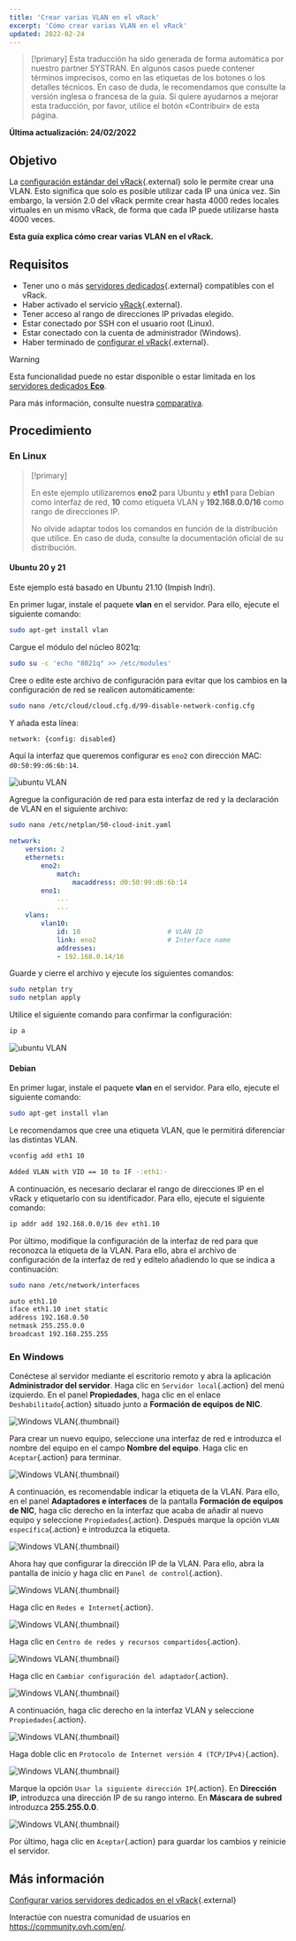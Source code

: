 ```yaml
---
title: 'Crear varias VLAN en el vRack'
excerpt: 'Cómo crear varias VLAN en el vRack'
updated: 2022-02-24
---
```


> [!primary]
> Esta traducción ha sido generada de forma automática por nuestro partner SYSTRAN. En algunos casos puede contener términos imprecisos, como en las etiquetas de los botones o los detalles técnicos. En caso de duda, le recomendamos que consulte la versión inglesa o francesa de la guía. Si quiere ayudarnos a mejorar esta traducción, por favor, utilice el botón «Contribuir» de esta página.
>

**Última actualización: 24/02/2022**

## Objetivo

La [configuración estándar del vRack](/pages/cloud/dedicated/vrack_configuring_on_dedicated_server){.external} solo le permite crear una VLAN. Esto significa que solo es posible utilizar cada IP una única vez. Sin embargo, la versión 2.0 del vRack permite crear hasta 4000 redes locales virtuales en un mismo vRack, de forma que cada IP puede utilizarse hasta 4000 veces.

**Esta guía explica cómo crear varias VLAN en el vRack.**


## Requisitos

- Tener uno o más [servidores dedicados](https://www.ovh.es/servidores_dedicados/){.external} compatibles con el vRack.
- Haber activado el servicio [vRack](https://www.ovh.es/soluciones/vrack/){.external}.
- Tener acceso al rango de direcciones IP privadas elegido.
- Estar conectado por SSH con el usuario root (Linux).
- Estar conectado con la cuenta de administrador (Windows).
- Haber terminado de [configurar el vRack](/pages/cloud/dedicated/vrack_configuring_on_dedicated_server){.external}.

> [!warning]
> Esta funcionalidad puede no estar disponible o estar limitada en los [servidores dedicados **Eco**](https://eco.ovhcloud.com/es-es/about/).
>
> Para más información, consulte nuestra [comparativa](https://eco.ovhcloud.com/es-es/compare/).

## Procedimiento

### En Linux

> [!primary]
>
> En este ejemplo utilizaremos **eno2** para Ubuntu y **eth1** para Debian como interfaz de red, **10** como etiqueta VLAN y **192.168.0.0/16** como rango de direcciones IP. 
>
> No olvide adaptar todos los comandos en función de la distribución que utilice. En caso de duda, consulte la documentación oficial de su distribución.
>

#### Ubuntu 20 y 21

Este ejemplo está basado en Ubuntu 21.10 (Impish Indri).

En primer lugar, instale el paquete **vlan** en el servidor. Para ello, ejecute el siguiente comando:

```sh
sudo apt-get install vlan
```

Cargue el módulo del núcleo 8021q:

```sh
sudo su -c 'echo "8021q" >> /etc/modules'
```

Cree o edite este archivo de configuración para evitar que los cambios en la configuración de red se realicen automáticamente:

```sh
sudo nano /etc/cloud/cloud.cfg.d/99-disable-network-config.cfg
```

Y añada esta línea:

```sh
network: {config: disabled}
```

Aquí la interfaz que queremos configurar es `eno2` con dirección MAC: `d0:50:99:d6:6b:14`.

![ubuntu VLAN](images/vrack3-ubuntu-01.png)

Agregue la configuración de red para esta interfaz de red y la declaración de VLAN en el siguiente archivo:

```sh
sudo nano /etc/netplan/50-cloud-init.yaml
```

```yaml
network:
    version: 2
    ethernets:
        eno2:
            match:
                macaddress: d0:50:99:d6:6b:14
        eno1:
            ...
            ...
    vlans:
        vlan10:
            id: 10                      # VLAN ID    
            link: eno2                  # Interface name
            addresses:
            - 192.168.0.14/16
```

Guarde y cierre el archivo y ejecute los siguientes comandos:

```sh
sudo netplan try
sudo netplan apply
```

Utilice el siguiente comando para confirmar la configuración:

```sh
ip a
```

![ubuntu VLAN](images/vrack3-ubuntu-02.png)

#### Debian

En primer lugar, instale el paquete **vlan** en el servidor. Para ello, ejecute el siguiente comando:

```sh
sudo apt-get install vlan
```

Le recomendamos que cree una etiqueta VLAN, que le permitirá diferenciar las distintas VLAN.

```sh
vconfig add eth1 10

Added VLAN with VID == 10 to IF -:eth1:-
```

A continuación, es necesario declarar el rango de direcciones IP en el vRack y etiquetarlo con su identificador. Para ello, ejecute el siguiente comando:

```sh
ip addr add 192.168.0.0/16 dev eth1.10
```

Por último, modifique la configuración de la interfaz de red para que reconozca la etiqueta de la VLAN. Para ello, abra el archivo de configuración de la interfaz de red y edítelo añadiendo lo que se indica a continuación:

```sh
sudo nano /etc/network/interfaces

auto eth1.10
iface eth1.10 inet static
address 192.168.0.50
netmask 255.255.0.0
broadcast 192.168.255.255
```

### En Windows

Conéctese al servidor mediante el escritorio remoto y abra la aplicación **Administrador del servidor**. Haga clic en `Servidor local`{.action} del menú izquierdo. En el panel **Propiedades**, haga clic en el enlace `Deshabilitado`{.action} situado junto a **Formación de equipos de NIC**.

![Windows VLAN](images/vrack2-windows-01.png){.thumbnail}

Para crear un nuevo equipo, seleccione una interfaz de red e introduzca el nombre del equipo en el campo **Nombre del equipo**. Haga clic en `Aceptar`{.action} para terminar.

![Windows VLAN](images/vrack2-windows-02.png){.thumbnail}

A continuación, es recomendable indicar la etiqueta de la VLAN. Para ello, en el panel **Adaptadores e interfaces** de la pantalla **Formación de equipos de NIC**, haga clic derecho en la interfaz que acaba de añadir al nuevo equipo y seleccione `Propiedades`{.action}. Después marque la opción `VLAN específica`{.action} e introduzca la etiqueta.

![Windows VLAN](images/vrack2-windows-03.png){.thumbnail}

Ahora hay que configurar la dirección IP de la VLAN. Para ello, abra la pantalla de inicio y haga clic en `Panel de control`{.action}.

![Windows VLAN](images/vrack2-windows-04.png){.thumbnail}

Haga clic en `Redes e Internet`{.action}.

![Windows VLAN](images/vrack2-windows-05.png){.thumbnail}

Haga clic en `Centro de redes y recursos compartidos`{.action}.

![Windows VLAN](images/vrack2-windows-06.png){.thumbnail}

Haga clic en `Cambiar configuración del adaptador`{.action}.

![Windows VLAN](images/vrack2-windows-07.png){.thumbnail}

A continuación, haga clic derecho en la interfaz VLAN y seleccione `Propiedades`{.action}.

![Windows VLAN](images/vrack2-windows-08.png){.thumbnail}

Haga doble clic en `Protocolo de Internet versión 4 (TCP/IPv4)`{.action}.

![Windows VLAN](images/vrack2-windows-09.png){.thumbnail}

Marque la opción `Usar la siguiente dirección IP`{.action}. En **Dirección IP**, introduzca una dirección IP de su rango interno. En **Máscara de subred** introduzca **255.255.0.0**.

![Windows VLAN](images/vrack2-windows-10.png){.thumbnail}

Por último, haga clic en `Aceptar`{.action} para guardar los cambios y reinicie el servidor.

## Más información

[Configurar varios servidores dedicados en el vRack](/pages/cloud/dedicated/vrack_configuring_on_dedicated_server){.external}

Interactúe con nuestra comunidad de usuarios en <https://community.ovh.com/en/>.
